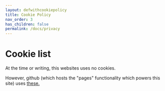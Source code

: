 ```yaml
---
layout: defwithcookiepolicy
title: Cookie Policy
nav_order: 3
has_children: false
permalink: /docs/privacy
---
```

# Cookie list
At the time or writing, this websites uses no cookies.

However, github (which hosts the "pages" functionality which powers this site) uses <a href="https://github.com/privacy/cookies" target="_blank">these.</a>
